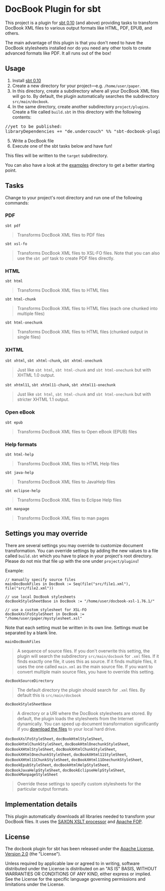 DocBook Plugin for sbt
======================

This project is a plugin for [sbt 0.10](https://github.com/harrah/xsbt)
(and above) providing tasks to transform DocBook XML files to various output
formats like HTML, PDF, EPUB, and others.

The main advantage of this plugin is that you don't need to have the DocBook
stylesheets installed nor do you need any other tools to create advanced
formats like PDF. It all runs out of the box!

Usage
-----

1. Install [sbt 0.10](https://github.com/harrah/xsbt)
2. Create a new directory for your project&mdash;e.g. `/home/user/paper`.
3. In this directory, create a subdirectory where all your DocBook XML files
   will go to. By default, the plugin automatically searches the subdirectory
   `src/main/docbook`.
4. In the same directory, create another subdirectory `project/plugins`. Create
   a file called `build.sbt` in this directory with the following contents:
   
  <pre>
//yet to be published:
libraryDependencies += "de.undercouch" %% "sbt-docbook-plugin" % "1.0"
</pre>
5. Write a DocBook file
6. Execute one of the sbt tasks below and have fun!

This files will be written to the `target` subdirectory.

You can also have a look at the [examples](https://github.com/michel-kraemer/sbt-docbook-plugin/tree/master/examples)
directory to get a better starting point.

Tasks
-----

Change to your project's root directory and run one of the following commands:

### PDF

`sbt pdf`

> Transforms DocBook XML files to PDF files

`sbt xsl-fo`

> Transforms DocBook XML files to XSL-FO files. Note that you can also use
> the `sbt pdf` task to create PDF files directly.

### HTML

`sbt html`

> Transforms DocBook XML files to HTML files

`sbt html-chunk`

> Transforms DocBook XML files to HTML files (each one chunked into multiple
> files)

`sbt html-onechunk`

> Transforms DocBook XML files to HTML files (chunked output in single files)

### XHTML

`sbt xhtml`, `sbt xhtml-chunk`, `sbt xhtml-onechunk`

> Just like `sbt html`, `sbt html-chunk` and `sbt html-onechunk` but with
> XHTML 1.0 output.

`sbt xhtml11`, `sbt xhtml11-chunk`, `sbt xhtml11-onechunk`

> Just like `sbt html`, `sbt html-chunk` and `sbt html-onechunk` but with
> stricter XHTML 1.1 output.

### Open eBook

`sbt epub`

> Transforms DocBook XML files to Open eBook (EPUB) files

### Help formats

`sbt html-help`

> Transforms DocBook XML files to HTML Help files

`sbt java-help`

> Transforms DocBook XML files to JavaHelp files

`sbt eclipse-help`

> Transforms DocBook XML files to Eclipse Help files

`sbt manpage`

> Transforms DocBook XML files to man pages

Settings you may override
-------------------------

There are several settings you may override to customize document
transformation. You can override settings by adding the new values to a
file called `build.sbt` which you have to place in your project's root
directory. Please do not mix that file up with the one under `project/plugins`!

Example:

    // manually specify source files
    mainDocBookFiles in DocBook := Seq(file("src/file1.xml"), file("src/file2.xml"))
    
    // use local DocBook stylesheets
    docBookStyleSheetBase in DocBook := "/home/user/docbook-xsl-1.76.1/"
    
    // use a custom stylesheet for XSL-FO
    docBookXslFoStyleSheet in DocBook := "/home/user/paper/mystylesheet.xsl"

Note that each setting must be written in its own line. Settings must be
separated by a blank line.

`mainDocBookFiles`

> A sequence of source files. If you don't overwrite this setting, the plugin
> will search the subdirectory `src/main/docbook` for `.xml` files. If it
> finds exactly one file, it uses this as source. If it finds multiple files,
> it uses the one called `main.xml` as the main source file. If you want to
> convert multiple main source files, you have to override this setting.

`docBookSourceDirectory`

> The default directory the plugin should search for `.xml` files. By default
> this is `src/main/docbook`

`docBookStyleSheetBase`

> A directory or a URI where the DocBook stylesheets are stored. By default,
> the plugin loads the stylesheets from the Internet dynamically. You can
> speed up document transformation significantly if you
> [download the files](http://sourceforge.net/projects/docbook/files/docbook-xsl/1.76.1/)
> to your local hard drive.

`docBookXslFoStyleSheet`,
`docBookHtmlStyleSheet`, `docBookHtmlChunkStyleSheet`,
`docBookHtmlOnechunkStyleSheet`, `docBookXHtmlStyleSheet`,
`docBookXHtmlChunkStyleSheet`, `docBookXHtmlOnechunkStyleSheet`,
`docBookXHtml11StyleSheet`, `docBookXHtml11ChunkStyleSheet`,
`docBookXHtml11OnechunkStyleSheet`, `docBookEpubStyleSheet`,
`docBookHtmlHelpStyleSheet`, `docBookJavaHelpStyleSheet`,
`docBookEclipseHelpStyleSheet`, `docBookManpageStyleSheet`

> Override these settings to specify custom stylesheets for the particular
> output formats.

Implementation details
----------------------

This plugin automatically downloads all libraries needed to transform your
DocBook files. It uses the [SAXON XSLT processor](http://saxon.sourceforge.net)
and [Apache FOP](http://xmlgraphics.apache.org/fop).

License
-------

The docbook plugin for sbt has been released under the
[Apache License, Version 2.0](http://www.apache.org/licenses/LICENSE-2.0) (the
"License").

Unless required by applicable law or agreed to in writing, software
distributed under the License is distributed on an "AS IS" BASIS,
WITHOUT WARRANTIES OR CONDITIONS OF ANY KIND, either express or implied.
See the License for the specific language governing permissions and
limitations under the License.
